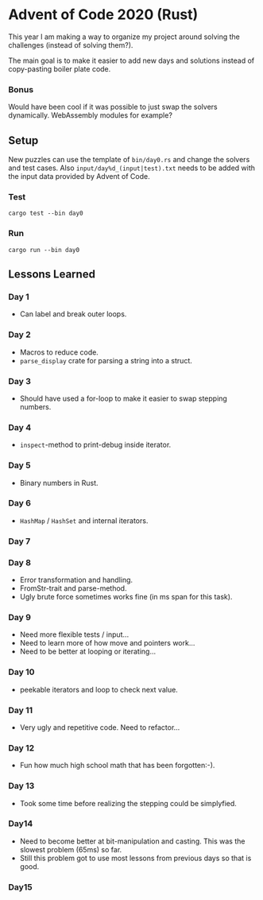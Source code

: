 # Advent of Code 2020 (Rust)
This year I am making a way to organize my project around solving the challenges (instead of solving them?).

The main goal is to make it easier to add new days and solutions instead of copy-pasting boiler plate code.

### Bonus
Would have been cool if it was possible to just swap the solvers dynamically. WebAssembly modules for example?

## Setup
New puzzles can use the template of `bin/day0.rs` and change the solvers and test cases. Also `input/day%d_(input|test).txt` needs to be added with the input data provided by Advent of Code.

### Test
`cargo test --bin day0`

### Run
`cargo run --bin day0`


## Lessons Learned
### Day 1
- Can label and break outer loops.

### Day 2
- Macros to reduce code.
- `parse_display` crate for parsing a string into a struct.

### Day 3
- Should have used a for-loop to make it easier to swap stepping numbers.

### Day 4
- `inspect`-method to print-debug inside iterator.

### Day 5
- Binary numbers in Rust.

### Day 6
- `HashMap` / `HashSet` and internal iterators.

### Day 7

### Day 8
- Error transformation and handling.
- FromStr-trait and parse-method.
- Ugly brute force sometimes works fine (in ms span for this task).

### Day 9
- Need more flexible tests / input...
- Need to learn more of how move and pointers work...
- Need to be better at looping or iterating...

### Day 10
- peekable iterators and loop to check next value.

### Day 11
- Very ugly and repetitive code. Need to refactor...

### Day 12
- Fun how much high school math that has been forgotten:-).

### Day 13
- Took some time before realizing the stepping could be simplyfied.

### Day14
- Need to become better at bit-manipulation and casting. This was the slowest problem (65ms) so far.
- Still this problem got to use most lessons from previous days so that is good.

### Day15
